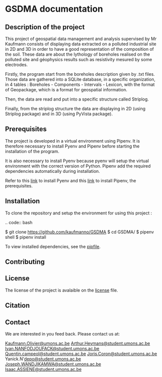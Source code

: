 # GSDMA documentation


## Description of the project
This project of geospatial data management and analysis supervised by Mr Kaufmann consists of displaying data extracted on a polluted industrial site in 2D and 3D in order to have a good representation of the composition of the soil. These data are about the lythology of boreholes realised on the polluted site and géophysics results such as resistivity mesured by some electrodes. 

Firstly, the program start from the boreholes description given by .txt files. Those data are gathered into a SQLite database, in a specific organization, in 4 tables : Boreholes - Components - Intervals - Lexicon, with the format of Geopackage, which is a format for geospatial information.

Then, the data are read and put into a specific structure called Striplog.

Finally, from the striplog structure the data are displaying in 2D (using Striplog package) and in 3D (using PyVista package).



## Prerequisites

The project is developed in a virtual environment using Pipenv. 
It is therefore necessary to install Pyenv and Pipenv before starting the installation of the program.

It is also necessary to install Pyenv because pyenv will setup the virtual environment with the correct version of Python. Pipenv add the required dependencies automatically during installation.

Refer to this [link](https://github.com/pyenv/pyenv-installer) to install Pyenv and this [link](https://pipenv.pypa.io/en/latest/install/) to install Pipenv, the prerequisites.



## Installation
To clone the repository and setup the environment for using this project :

.. code:: bash 

 $  git clone https://github.com/kaufmanno/GSDMA
 $  cd GSDMA/
 $  pipenv shell
 $  pipenv install 

To view installed dependencies, see the [pipfile](https://github.com/kaufmanno/GSDMA/blob/master/Pipfile).

## Contributing



## License

The license of the project is avalaible on the [license](https://github.com/kaufmanno/GSDMA/blob/master/LICENSE) file.

## Citation



## Contact

We are interested in you feed back. Please contact us at:

Kaufmann.Olivier@umons.ac.be
Arthur.Heymans@student.umons.ac.be
Ivan.NANFODJOUFACK@student.umons.ac.be
Quentin.campeol@student.umons.ac.be
Joris.Coron@student.umons.ac.be
Yanick.N'depo@student.umons.ac.be
Joseph.WANDJIKAMWA@student.umons.ac.be
Isaac.ASSIENE@student.umons.ac.be

